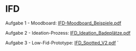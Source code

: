 # IFD
Aufgabe 1 - Moodboard:
[IFD-Moodboard_Beispiele.pdf](https://github.com/Svenjaschaefer/IFD/files/8326129/IFD-Moodboard_Beispiele.pdf)

Aufgabe 2 - Ideation-Prozess:
[IFD_Ideation_Badeplätze.pdf](https://github.com/Svenjaschaefer/IFD/files/8451255/IFD_Ideation_Badeplatze.pdf)

Aufgabe 3 - Low-Fid-Prototype:
[IFD_Spotted_V2.pdf](https://github.com/Svenjaschaefer/IFD/files/8622339/IFD_Spotted_V2.pdf)
´


